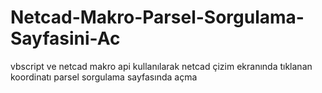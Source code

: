 # Netcad-Makro-Parsel-Sorgulama-Sayfasini-Ac
vbscript ve netcad makro api kullanılarak netcad çizim ekranında tıklanan koordinatı parsel sorgulama sayfasında açma
